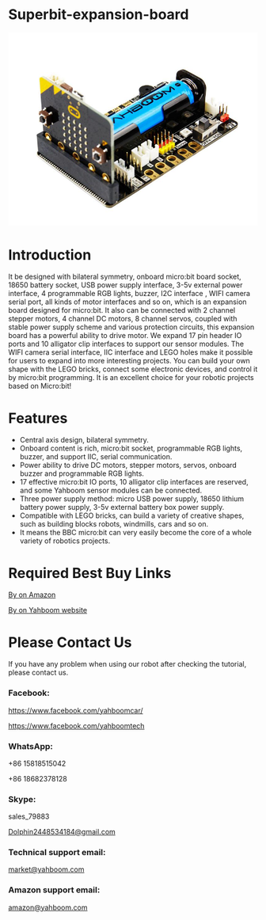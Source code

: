 # Superbit-expansion-board
![](https://github.com/YahboomTechnology/Superbit-expansion-board/blob/master/superbit.jpg)
# Introduction
It be designed with bilateral symmetry, onboard micro:bit board socket, 18650 battery socket, USB power supply interface, 3-5v external power interface, 4 programmable RGB lights, buzzer, I2C interface , WIFI camera serial port, all kinds of motor interfaces and so on, which is an expansion board designed for micro:bit. It also can be connected with 2 channel stepper motors, 4 channel DC motors, 8 channel servos, coupled with stable power supply scheme and various protection circuits, this expansion board has a powerful ability to drive motor. We expand 17 pin header IO ports and 10 alligator clip interfaces to support our sensor modules. The WIFI camera serial interface, IIC interface and LEGO holes make it possible for users to expand into more interesting projects. You can build your own shape with the LEGO bricks, connect some electronic devices, and control it by micro:bit programming.  It is an excellent choice for your robotic projects based on Micro:bit!
# Features
* Central axis design, bilateral symmetry.
* Onboard content is rich, micro:bit socket, programmable RGB lights, buzzer, and support IIC, serial communication.
* Power ability to drive DC motors, stepper motors, servos, onboard buzzer and programmable RGB lights.
* 17 effective micro:bit IO ports, 10 alligator clip interfaces are reserved, and some Yahboom sensor modules can be connected.
* Three power supply method: micro USB power supply, 18650 lithium battery power supply, 3-5v external battery box power supply.
* Compatible with LEGO bricks, can build a variety of creative shapes, such as building blocks robots, windmills, cars and so on.
* It means the BBC micro:bit can very easily become the core of a whole variety of robotics projects.

# Required Best Buy Links
[By on Amazon](https://www.amazon.com/dp/B085RMLFCL?ref_=ast_sto_dp)

[By on Yahboom website](https://category.yahboom.net/products/rgb-cooling-hat)

# Please Contact Us
If you have any problem when using our robot after checking the tutorial, please contact us.

### Facebook: 
https://www.facebook.com/yahboomcar/ 
  
https://www.facebook.com/yahboomtech
### WhatsApp:
+86 15818515042

+86 18682378128
### Skype:  
sales_79883

Dolphin2448534184@gmail.com 
### Technical support email: 
market@yahboom.com
### Amazon support email: 
amazon@yahboom.com


